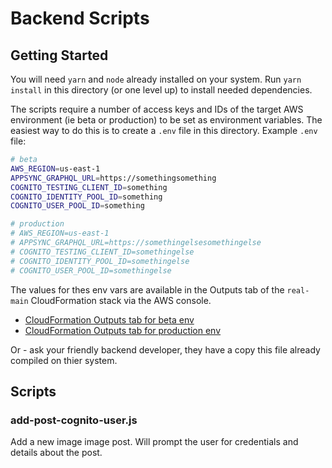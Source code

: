 # Backend Scripts

## Getting Started

You will need `yarn` and `node` already installed on your system. Run `yarn install` in this directory (or one level up) to install needed dependencies.

The scripts require a number of access keys and IDs of the target AWS environment (ie beta or production) to be set as environment variables. The easiest way to do this is to create a `.env` file in this directory. Example `.env` file:

```sh
# beta
AWS_REGION=us-east-1
APPSYNC_GRAPHQL_URL=https://somethingsomething
COGNITO_TESTING_CLIENT_ID=something
COGNITO_IDENTITY_POOL_ID=something
COGNITO_USER_POOL_ID=something

# production
# AWS_REGION=us-east-1
# APPSYNC_GRAPHQL_URL=https://somethingelsesomethingelse
# COGNITO_TESTING_CLIENT_ID=somethingelse
# COGNITO_IDENTITY_POOL_ID=somethingelse
# COGNITO_USER_POOL_ID=somethingelse
```

The values for thes env vars are available in the Outputs tab of the `real-main` CloudFormation stack via the AWS console.

- [CloudFormation Outputs tab for beta env](https://console.aws.amazon.com/cloudformation/home?region=us-east-1#/stacks/outputs?filteringText=&filteringStatus=active&viewNested=true&hideStacks=false&stackId=arn%3Aaws%3Acloudformation%3Aus-east-1%3A128661475706%3Astack%2Freal-dev-main%2Fdbfdbe60-e6cb-11e9-996c-0afcd132dcac)
- [CloudFormation Outputs tab for production env](https://console.aws.amazon.com/cloudformation/home?region=us-east-1#/stacks/outputs?filteringText=&filteringStatus=active&viewNested=true&hideStacks=false&stackId=arn%3Aaws%3Acloudformation%3Aus-east-1%3A128661475706%3Astack%2Freal-production-main%2Fab64ef30-ffd0-11e9-b3c2-0e8cd4caae34)

Or - ask your friendly backend developer, they have a copy this file already compiled on thier system.

## Scripts

### add-post-cognito-user.js

Add a new image image post. Will prompt the user for credentials and details about the post.
